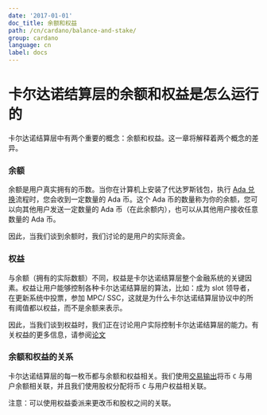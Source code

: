 ```yaml
---
date: '2017-01-01'
doc_title: 余额和权益
path: /cn/cardano/balance-and-stake/
group: cardano
language: cn
label: docs
---
```

<!-- Reviewed at e070e675764738b5190b2f93424de403f1937216 -->

# 卡尔达诺结算层的余额和权益是怎么运行的

卡尔达诺结算层中有两个重要的概念：余额和权益。这一章将解释着两个概念的差异。

### 余额

余额是用户真实拥有的币数。当你在计算机上安装了代达罗斯钱包，执行 [Ada 兑换](/timeline/bootstrap/)流程时，您会收到一定数量的 Ada 币。这个 Ada 币的数量称为你的余额，您可以向其他用户发送一定数量的 Ada 币（在此余额内），也可以从其他用户接收任意数量的 Ada 币。

因此，当我们谈到余额时，我们讨论的是用户的实际资金。


### 权益

与余额（拥有的实际数额）不同，权益是卡尔达诺结算层整个金融系统的关键因素。权益让用户能够控制各种卡尔达诺结算层的算法，比如：成为 slot 领导者，在更新系统中投票，参加 MPC/ SSC，这就是为什么卡尔达诺结算层协议中的所有阈值都以权益，而不是余额来表示。

因此，当我们谈到权益时，我们正在讨论用户实际控制卡尔达诺结算层的能力。有关权益的更多信息，请参阅[论文](/glossary/#论文)


### 余额和权益的关系

卡尔达诺结算层的每一枚币都与余额和权益相关。我们使用[交易输出](/cardano/transactions/#design)将币 `C` 与用户余额相关联，并且我们使用股权分配将币 `C` 与用户权益相关联。

注意：可以使用权益委派来更改币和股权之间的关联。